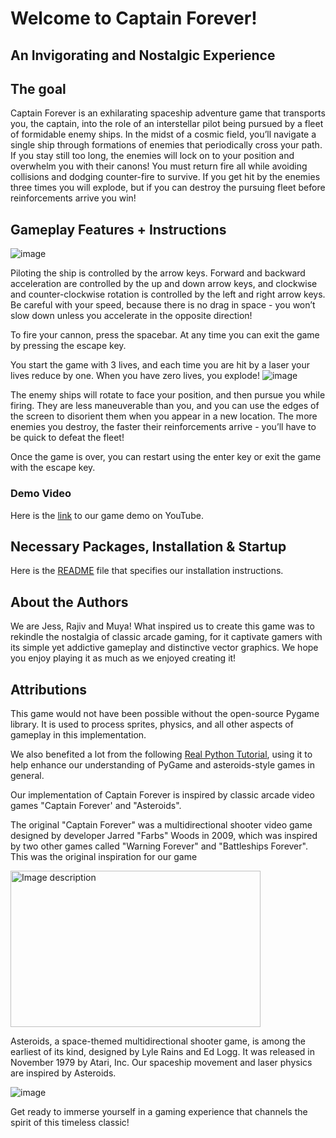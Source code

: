 # Welcome to Captain Forever!
## An Invigorating and Nostalgic Experience

## The goal
Captain Forever is an exhilarating spaceship adventure game that transports you, the captain, into the role of an interstellar pilot being pursued by a fleet of formidable enemy ships. In the midst of a cosmic field, you’ll navigate a single ship through formations of enemies that periodically cross your path. If you stay still too long, the enemies will lock on to your position and overwhelm you with their canons! You must return fire all while avoiding collisions and dodging counter-fire to survive. If you get hit by the enemies three times you will explode, but if you can destroy the pursuing fleet before reinforcements arrive you win!

## Gameplay Features + Instructions
![image](https://user-images.githubusercontent.com/37748104/236016911-d672440c-9b2a-4a98-837a-ca9be0f19430.png)

Piloting the ship is controlled by the arrow keys. Forward and backward acceleration are controlled by the up and down arrow keys, and clockwise and counter-clockwise rotation is controlled by the left and right arrow keys. Be careful with your speed, because there is no drag in space - you won’t slow down unless you accelerate in the opposite direction!

To fire your cannon, press the spacebar. At any time you can exit the game by pressing the escape key. 

You start the game with 3 lives, and each time you are hit by a laser your lives reduce by one. When you have zero lives, you explode!
![image](https://user-images.githubusercontent.com/37748104/236017078-cbfa4f49-d926-4683-a4c0-26b5daf8d9ba.png)

The enemy ships will rotate to face your position, and then pursue you while firing. They are less maneuverable than you, and you can use the edges of the screen to disorient them when you appear in a new location. The more enemies you destroy, the faster their reinforcements arrive - you’ll have to be quick to defeat the fleet!

Once the game is over, you can restart using the enter key or exit the game with the escape key.

### Demo Video

Here is the [link](https://youtu.be/wVo04BFmMro) to our game demo on YouTube.

## Necessary Packages, Installation & Startup

Here is the [README]( https://github.com/olincollege/captain_forever/blob/main/README.md) file that specifies our installation instructions.


## About the Authors
We are Jess, Rajiv and Muya! What inspired us to create this game was to rekindle the nostalgia of classic arcade gaming, for it captivate gamers with its simple yet addictive gameplay and distinctive vector graphics. We hope you enjoy playing it as much as we enjoyed creating it!

## Attributions 

This game would not have been possible without the open-source Pygame library. It is used to process sprites, physics, and all other aspects of gameplay in this implementation. 

We also benefited a lot from the following [Real Python Tutorial](https://realpython.com/asteroids-game-python/), using it to help enhance our understanding of PyGame and asteroids-style games in general.

Our implementation of Captain Forever is inspired by classic arcade video games "Captain Forever' and "Asteroids". 

The original "Captain Forever" was a multidirectional shooter video game designed by developer Jarred "Farbs" Woods in 2009, which was inspired by two other games called "Warning Forever" and "Battleships Forever". This was the original inspiration for our game


<img src="https://user-images.githubusercontent.com/37748104/236016086-2e6b0542-e513-4dc0-8685-2682b915f28e.png" alt="Image description" width="400" height="250">




Asteroids, a space-themed multidirectional shooter game, is among the earliest of its kind, designed by Lyle Rains and Ed Logg. It was released in November 1979 by Atari, Inc. Our spaceship movement and laser physics are inspired by Asteroids. 

![image](https://user-images.githubusercontent.com/123486956/235954103-451fbeb5-8519-458e-81be-ce100e5abb95.png)


Get ready to immerse yourself in a gaming experience that channels the spirit of this timeless classic!

